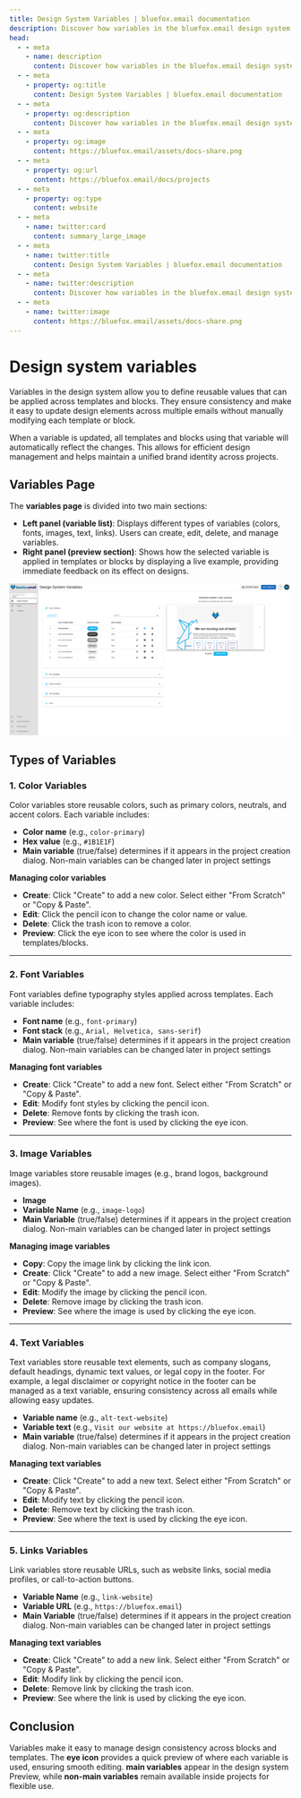 ```yaml
---
title: Design System Variables | bluefox.email documentation
description: Discover how variables in the bluefox.email design system enable dynamic customization of email components. Define reusable settings for colors, text, images, and more to maintain consistency while allowing flexibility at the project level.
head:
  - - meta
    - name: description
      content: Discover how variables in the bluefox.email design system enable dynamic customization of email components. Define reusable settings for colors, text, images, and more to maintain consistency while allowing flexibility at the project level.
  - - meta
    - property: og:title
      content: Design System Variables | bluefox.email documentation
  - - meta
    - property: og:description
      content: Discover how variables in the bluefox.email design system enable dynamic customization of email components. Define reusable settings for colors, text, images, and more to maintain consistency while allowing flexibility at the project level.
  - - meta
    - property: og:image
      content: https://bluefox.email/assets/docs-share.png
  - - meta
    - property: og:url
      content: https://bluefox.email/docs/projects
  - - meta
    - property: og:type
      content: website
  - - meta
    - name: twitter:card
      content: summary_large_image
  - - meta
    - name: twitter:title
      content: Design System Variables | bluefox.email documentation
  - - meta
    - name: twitter:description
      content: Discover how variables in the bluefox.email design system enable dynamic customization of email components. Define reusable settings for colors, text, images, and more to maintain consistency while allowing flexibility at the project level.
  - - meta
    - name: twitter:image
      content: https://bluefox.email/assets/docs-share.png
---
```


# Design system variables

Variables in the design system allow you to define reusable values that can be applied across templates and blocks. They ensure consistency and make it easy to update design elements across multiple emails without manually modifying each template or block.

When a variable is updated, all templates and blocks using that variable will automatically reflect the changes. This allows for efficient design management and helps maintain a unified brand identity across projects.

## Variables Page
The **variables page** is divided into two main sections:

- **Left panel (variable list)**: Displays different types of variables (colors, fonts, images, text, links). Users can create, edit, delete, and manage variables.
- **Right panel (preview section)**: Shows how the selected variable is applied in templates or blocks by displaying a live example, providing immediate feedback on its effect on designs.

![A screenshot of the design system variables section.](./design-system-variables.webp)


## Types of Variables

### 1. Color Variables
Color variables store reusable colors, such as primary colors, neutrals, and accent colors. Each variable includes:

- **Color name** (e.g., `color-primary`)
- **Hex value** (e.g., `#1B1E1F`)
- **Main variable** (true/false) determines if it appears in the project creation dialog. Non-main variables can be changed later in project settings

**Managing color variables**
- **Create**: Click "Create" to add a new color. Select either "From Scratch" or "Copy & Paste". 
- **Edit**: Click the pencil icon to change the color name or value.
- **Delete**: Click the trash icon to remove a color.
- **Preview**: Click the eye icon to see where the color is used in templates/blocks.

---

### 2. Font Variables
Font variables define typography styles applied across templates. Each variable includes:

- **Font name** (e.g., `font-primary`)
- **Font stack** (e.g., `Arial, Helvetica, sans-serif`)
- **Main variable** (true/false) determines if it appears in the project creation dialog. Non-main variables can be changed later in project settings

**Managing font variables**
- **Create**: Click "Create" to add a new font. Select either "From Scratch" or "Copy & Paste".
- **Edit**: Modify font styles by clicking the pencil icon.
- **Delete**: Remove fonts by clicking the trash icon.
- **Preview**: See where the font is used by clicking the eye icon.

---

### 3. Image Variables
Image variables store reusable images (e.g., brand logos, background images).

- **Image**
- **Variable Name** (e.g., `image-logo`)
- **Main Variable** (true/false) determines if it appears in the project creation dialog. Non-main variables can be changed later in project settings

**Managing image variables**
- **Copy**: Copy the image link by clicking the link icon.
- **Create**: Click "Create" to add a new image. Select either "From Scratch" or "Copy & Paste".
- **Edit**: Modify the image by clicking the pencil icon.
- **Delete**: Remove image by clicking the trash icon.
- **Preview**: See where the image is used by clicking the eye icon.

---

### 4. Text Variables
Text variables store reusable text elements, such as company slogans, default headings, dynamic text values, or legal copy in the footer. For example, a legal disclaimer or copyright notice in the footer can be managed as a text variable, ensuring consistency across all emails while allowing easy updates.

- **Variable name** (e.g., `alt-text-website`)
- **Variable text** (e.g., `Visit our website at https://bluefox.email`)
- **Main variable** (true/false) determines if it appears in the project creation dialog. Non-main variables can be changed later in project settings

**Managing text variables**
- **Create**: Click "Create" to add a new text. Select either "From Scratch" or "Copy & Paste".
- **Edit**: Modify text by clicking the pencil icon.
- **Delete**: Remove text by clicking the trash icon.
- **Preview**: See where the text is used by clicking the eye icon.

---

### 5. Links Variables
Link variables store reusable URLs, such as website links, social media profiles, or call-to-action buttons.

- **Variable Name** (e.g., `link-website`)
- **Variable URL** (e.g., `https://bluefox.email`)
- **Main Variable** (true/false) determines if it appears in the project creation dialog. Non-main variables can be changed later in project settings

**Managing text variables**
- **Create**: Click "Create" to add a new link. Select either "From Scratch" or "Copy & Paste".
- **Edit**: Modify link by clicking the pencil icon.
- **Delete**: Remove link by clicking the trash icon.
- **Preview**: See where the link is used by clicking the eye icon.

## Conclusion

Variables make it easy to manage design consistency across blocks and templates. The **eye icon** provides a quick preview of where each variable is used, ensuring smooth editing. **main variables** appear in the design system Preview, while **non-main variables** remain available inside projects for flexible use.
